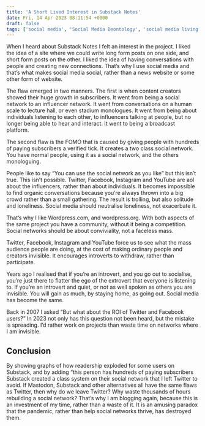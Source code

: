 ```yaml
---
title: 'A Short Lived Interest in Substack Notes'
date: Fri, 14 Apr 2023 08:11:54 +0000
draft: false
tags: ['social media', 'Social Media Deontology', 'social media living room', 'substack', 'substack notes']
---
```


When I heard about Substack Notes I felt an interest in the project. I liked the idea of a site where we could write long form posts on one side, and short form posts on the other. I liked the idea of having conversations with people and creating new connections. That’s why I use social media and that’s what makes social media social, rather than a news website or some other form of website. 

The flaw emerged in two manners. The first is when content creators showed their huge growth in subscribers. It went from being a social network to an influencer network. It went from conversations on a human scale to lecture hall, or even stadium monologues. It went from being about individuals listening to each other, to influencers talking at people, but no longer being able to hear and interact. It went to being a broadcast platform. 

The second flaw is the FOMO that is caused by giving people with hundreds of paying subscribers a verified tick. It creates a two class social network. You have normal people, using it as a social network, and the others monologuing. 

People like to say “You can use the social network as you like” but this isn’t true. This isn’t possible. Twitter, Facebook, Instagram and YouTube are aol about the influencers, rather than about individuals. It becomes impossible to find organic conversations because you’re always thrown into a big crowd rather than a small gathering. The result is trolling, but also solitude and loneliness. Social media should neutralise loneliness, not exacerbate it. 

That’s why I like Wordpress.com, and wordpress.org. With both aspects of the same project you have a community, without it being a competition. Social networks should be about conviviality, not a faceless mass. 

Twitter, Facebook, Instagram and YouTube force us to see what the mass audience people are doing, at the cost of making ordinary people and creators invisible. It encourages introverts to withdraw, rather than participate. 

Years ago I realised that if you’re an introvert, and you go out to socialise, you’re just there to flatter the ego of the extrovert that everyone is listening to. If you’re an introvert and quiet, or not as well spoken as others you are invisible. You will gain as much, by staying home, as going out. Social media has become the same. 

Back in 2007 I asked “But what about the ROI of Twitter and Facebook users?” In 2023 not only has this question not been heard, but the mistake is spreading. I’d rather work on projects than waste time on networks where I am invisible. 

Conclusion
----------

By showing graphs of how readership exploded for some users on Substack, and by adding “this person has hundreds of paying subscribers Substack created a class system on their social network that I left Twitter to avoid. If Mastodon, Substack and other alternatives all have the same flaws as Twitter, then why do we leave Twitter? Why waste thousands of hours rebuilding a social network? That’s why I am blogging again, because this is an investment of my time, rather than a waste of it. It is an amusing paradox that the pandemic, rather than help social networks thrive, has destroyed them.